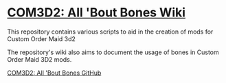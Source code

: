 

# [COM3D2: All 'Bout Bones Wiki](https://github.com/luvoid/COM3D2-All-Bout-Bones/blob/main/wiki/Home.md)

This repository contains various scripts to aid in the creation of mods for Custom Order Maid 3d2

The repository's wiki also aims to document the usage of bones in Custom Order Maid 3D2 mods.


[COM3D2: All 'Bout Bones GitHub](https://github.com/luvoid/COM3D2-All-Bout-Bones)